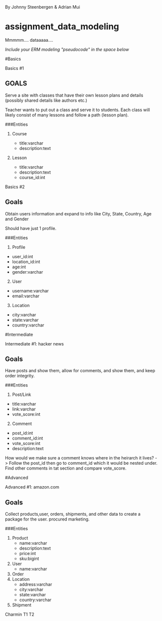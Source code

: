 By Johnny Steenbergen & Adrian Mui
# assignment_data_modeling

Mmmmm.... dataaaaa....

*Include your ERM modeling "pseudocode" in the space below*

#Basics

Basics #1

GOALS
----
Serve a site with classes that have their own lesson plans and details (possibly shared details like authors etc.)

Teacher wants to put out a class and serve it to students.  Each class will likely consist of many lessons and follow a path (lesson plan).

###Entities
1. Course
	* title:varchar
	* description:text

2. Lesson
	* title:varchar
	* description:text
	* course_id:int 


Basics #2

Goals
----
Obtain users information and expand to info like City, State, Country, Age and Gender

Should have just 1 profile.

###Entities
1. Profile
  * user_id:int
  * location_id:int
  * age:int
  * gender:varchar
2. User
  * username:varchar
  * email:varchar
3. Location
  * city:varchar
  * state:varchar
  * country:varchar

  
#Intermediate

Intermediate #1: hacker news

Goals
----
Have posts and show them, allow for comments, and show them, and keep order integrity.

###Entities
1. Post/Link
  * title:varchar
  * link:varchar
  * vote_score:int
2. Comment
  * post_id:int
  * comment_id:int
  * vote_score:int
  * description:text

How would we make sure a comment knows where in the heirarch it lives?
 -> Follow the post_id then go to comment_id which it would be nested under.  Find other comments in tat section and compare vote_score.
 
#Advanced

Advanced #1: amazon.com

Goals
----
Collect products,user, orders, shipments, and other data to create a package for the user. procured marketing.

###Entities
1. Product
	* name:varchar
	* description:text
	* price:int
	* sku:bigint
2. User
	* name:varchar
3. Order
4. Location
	* address:varchar
	* city:varchar
	* state:varchar
	* country:varchar
5. Shipment


Charmin
T1 T2


